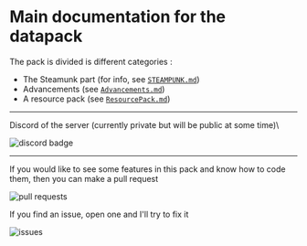 # Main documentation for the datapack

The pack is divided is different categories :

- The Steamunk part (for info, see [`STEAMPUNK.md`](docs/STEAMPUNK.md))
- Advancements (see [`Advancements.md`](docs/Advancements.md))
- A resource pack (see [`ResourcePack.md`](docs/ResourcePack.md))

***

Discord of the server (currently private but will be public at some time)\

![discord badge](https://img.shields.io/discord/973614901899694150?color=%236666cc&label=DISCORD&style=for-the-badge)

***

If you would like to see some features in this pack and know how to code them, then you can make a pull request

![pull requests](https://img.shields.io/github/issues-pr/Raphoulfifou/SteamPunk-DP-main?color=informational&style=for-the-badge)

If you find an issue, open one and I'll try  to fix it

![issues](https://img.shields.io/github/issues/Raphoulfifou/SteamPunk-DP-main?color=red&style=for-the-badge)
